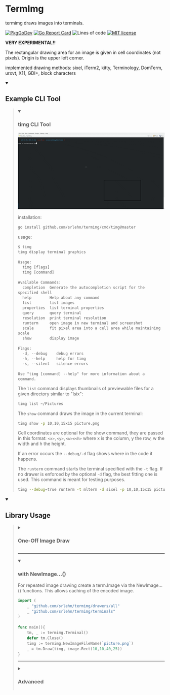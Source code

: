 # TermImg

<!-- this readme is meant to be displayed in an
HTML-capable markdown pager (github via browser, etc) -->

termimg draws images into terminals.

[![PkgGoDev](https://pkg.go.dev/badge/github.com/srlehn/termimg)](https://pkg.go.dev/github.com/srlehn/termimg@master)
[![Go Report Card](https://goreportcard.com/badge/srlehn/termimg)](https://goreportcard.com/report/srlehn/termimg)
![Lines of code](https://img.shields.io/badge/dynamic/json?url=https%3A%2F%2Fapi.codetabs.com%2Fv1%2Floc%2F%3Fgithub%3Dsrlehn%2Ftermimg%26ignored%3Dvendor%2Ctestdata&query=%24%5B%3F(%40.language%3D%3D%22Go%22)%5D.linesOfCode&logo=Go&label=lines%20of%20code&cacheSeconds=3600)
[![MIT license](https://img.shields.io/badge/License-MIT-blue.svg)](https://lbesson.mit-license.org/)

**VERY EXPERIMENTAL!!**

The rectangular drawing area for an image is given in cell coordinates (not pixels).
Origin is the upper left corner.

implemented drawing methods:
sixel, iTerm2, kitty, Terminology, DomTerm, urxvt, X11, GDI+, block characters

<details open><summary><h2>Example CLI Tool</h2></summary>

<blockquote><details open>
<summary><h3>timg CLI Tool</h3></summary>

<img src="./_demos/demo.gif"/>

installation:

```sh
go install github.com/srlehn/termimg/cmd/timg@master
```

usage:

```text
$ timg
timg display terminal graphics

Usage:
  timg [flags]
  timg [command]

Available Commands:
  completion  Generate the autocompletion script for the specified shell
  help        Help about any command
  list        list images
  properties  list terminal properties
  query       query terminal
  resolution  print terminal resolution
  runterm     open image in new terminal and screenshot
  scale       fit pixel area into a cell area while maintaining scale
  show        display image

Flags:
  -d, --debug    debug errors
  -h, --help     help for timg
  -s, --silent   silence errors

Use "timg [command] --help" for more information about a command.
```

The `list` command displays thumbnails of previewable files
for a given directory similar to "lsix":

```sh
timg list ~/Pictures
```

The `show` command draws the image in the current terminal:

```sh
timg show -p 10,10,15x15 picture.png
```

Cell coordinates are optional for the show command,
they are passed in this format: `<x>,<y>,<w>x<h>`
where x is the column, y the row, w the width and h the height.

If an error occurs the `--debug/-d` flag shows where in the code it happens.

The `runterm` command starts the terminal specified with the `-t` flag.
If no drawer is enforced by the optional `-d` flag, the best fitting one is used.
This command is meant for testing purposes.

```sh
timg --debug=true runterm -t mlterm -d sixel -p 10,10,15x15 picture.png
```

</details>

<blockquote></details>

<details open><summary><h2>Library Usage</h2></summary>

<blockquote><details><summary><h3>One-Off Image Draw</h3></summary>

```go
import (
    _ "github.com/srlehn/termimg/drawers/all"
    _ "github.com/srlehn/termimg/terminals"
)

func main(){
    defer termimg.CleanUp()
    _ = termimg.DrawFile(`picture.png`, image.Rect(10,10,40,25))
}
```

</details>

---

<details open><summary><h3>with NewImage…()</h3></summary>

For repeated image drawing create a term.Image via the NewImage…() functions.
This allows caching of the encoded image.

```go
import (
    _ "github.com/srlehn/termimg/drawers/all"
    _ "github.com/srlehn/termimg/terminals"
)

func main(){
    tm, _ := termimg.Terminal()
    defer tm.Close()
    timg := termimg.NewImageFileName(`picture.png`)
    _ = tm.Draw(timg, image.Rect(10,10,40,25))
}
```

</details>

---

<details><summary><h3>Advanced</h3></summary>

```go
import (
    _ "github.com/srlehn/termimg/drawers/sane"
    _ "github.com/srlehn/termimg/terminals"
)

func main(){
    wm.SetImpl(wmimpl.Impl())
    opts := []term.Option{
        term.SetPTYName(`dev/pts/2`),
        term.SetTTYProvider(gotty.New, false),
        term.SetQuerier(qdefault.NewQuerier(), true),
        term.SetResizer(&rdefault.Resizer{}),
    }
    tm, err := term.NewTerminal(opts...)
    if err != nil {
        log.Fatal(err)
    }
    defer tm.Close()
    var img image.Image // TODO load image
    timg := termimg.NewImage(img)
    if err := tm.Draw(timg, image.Rect(10,10,40,25)); err != nil {
        log.Fatal(err)
    }
}
```

The default options are packed together in `termimg.DefaultConfig`.
</details>

</blockquote></details>
